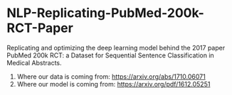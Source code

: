 # NLP-Replicating-PubMed-200k-RCT-Paper
Replicating and optimizing the deep learning model behind the 2017 paper PubMed 200k RCT: a Dataset for Sequential Sentence Classification in Medical Abstracts.

1. Where our data is coming from: https://arxiv.org/abs/1710.06071
2. Where our model is coming from: https://arxiv.org/pdf/1612.05251

